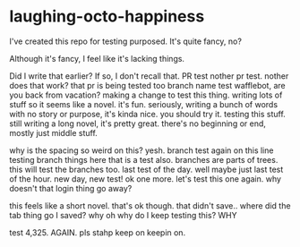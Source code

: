 # laughing-octo-happiness

I've created this repo for testing purposed. It's quite fancy, no?

Although it's fancy, I feel like it's lacking things.

Did I write that earlier? If so, I don't recall that. PR test
nother pr test. nother
does that work? 
that pr is being tested too
branch name test
wafflebot, are you back from vacation? 
making a change to test this thing. writing lots of stuff so it seems like a novel. it's fun. seriously, writing a bunch of words with no story or purpose, it's kinda nice. you should try it. 
testing this stuff. still writing a long novel, it's pretty great. there's no beginning or end, mostly just middle stuff.

why is the spacing so weird on this? yesh. 
branch test again
on this line
testing branch things here
that is a test also. branches are parts of trees. this will test the branches too. last test of the day. well maybe just last test of the hour. 
new day, new test! ok one more. let's test this one again. why doesn't that login thing go away? 

this feels like a short novel. that's ok though. that didn't save.. where did the tab thing go I saved? why oh why do I keep testing this? WHY

test 4,325. AGAIN. pls stahp 
keep on keepin on. 

